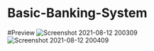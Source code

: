 # Basic-Banking-System <br>
#Preview
![Screenshot 2021-08-12 200309](https://user-images.githubusercontent.com/70750902/129235428-ec9a7309-9c2e-43e8-9663-2b658b4277cb.png)
![Screenshot 2021-08-12 200409](https://user-images.githubusercontent.com/70750902/129235453-9b5091db-95c7-41a6-8dee-d920dd9d5b2e.png)


